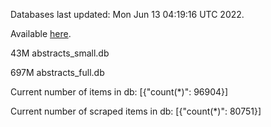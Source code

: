 Databases last updated: Mon Jun 13 04:19:16 UTC 2022. 

Available [here](https://github.com/cbeauhilton/ash-db/releases).


43M	abstracts_small.db

697M	abstracts_full.db

Current number of items in db:
[{"count(*)": 96904}]

Current number of scraped items in db:
[{"count(*)": 80751}]
